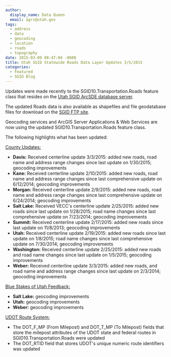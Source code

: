 ```yaml
---
author:
  display_name: Data Queen
  email: agrc@utah.gov
tags:
  - address
  - data
  - geocoding
  - location
  - roads
  - topography
date: 2015-03-09 08:47:04 -0600
title: Utah SGID Statewide Roads Data Layer Updates 3/5/2015
categories:
  - Featured
  - SGID Blog
---
```

<p>Updates were made recently to the SGID10.Transportation.Roads feature class that resides on the <a href="{{ "/sgid-database/" | prepend: site.baseurl }}">Utah SGID ArcSDE database server</a>.</p>
<p>The updated Roads data is also available as shapefiles and file geodatabase files for download on the <a href="ftp://ftp.agrc.utah.gov/UtahSGID_Vector/UTM12_NAD83/TRANSPORTATION/PackagedData/_Statewide/UtahRoadAndHighwaySystem/">SGID FTP site</a>.</p>
<p>Geocoding services and ArcGIS Server Applications & Web Services are now using the updated SGID10.Transportation.Roads feature class.</p>
<p>The following highlights what has been updated:</p>
<p><span style="text-decoration: underline;">County Updates:</span></p>
<ul>
<li><strong>Davis:</strong> Received centerline update 3/3/2015: added new roads, road name and address range changes since last update on 1/30/2015; geocoding improvements</li>
<li><strong>Kane:</strong> Received centerline update 2/10/2015: added new roads, road name and address range changes since last comprehensive update on 6/12/2014; geocoding improvements</li>
<li><strong>Morgan:</strong> Received centerline update 2/9/2015: added new roads, road name and address range changes since last comprehensive update on 6/24/2014; geocoding improvements</li>
<li><strong>Salt Lake:</strong> Received VECC's centerline update 2/25/2015: added new roads since last update on 1/28/2015; road name changes since last comprehensive update on 7/23/2014; geocoding improvements</li>
<li><strong>Summit:</strong> Received centerline update 2/17/2015: added new roads since last update on 11/8/2013; geocoding improvements</li>
<li><strong>Utah:</strong> Received centerline update 2/19/2015: added new roads since last update on 1/8/2015; road name changes since last comprehensive update on 7/30/2014; geocoding improvements</li>
<li><strong>Washington:</strong> Received centerline update 2/25/2015: added new roads and road name changes since last update on 1/5/2015; geocoding improvements</li>
<li><strong>Weber:</strong> Received centerline update 3/3/2015: added new roads, and road name and address range changes since last update on 2/3/2014; geocoding improvements</li>
</ul>
<p><span style="text-decoration: underline;">Blue Stakes of Utah Feedback:</span></p>
<ul>
<li><strong>Salt Lake:</strong> geocoding improvements</li>
<li><strong>Utah:</strong> geocoding improvements</li>
<li><strong>Weber:</strong> geocoding improvements</li>
</ul>
<p><span style="text-decoration: underline;">UDOT Route System:</span></p>
<ul>
<li>The DOT_F_MP (From Milepost) and DOT_T_MP (To Milepost) fields that store the milepost attributes of the UDOT state and federal routes in SGID10.Transportation.Roads were updated</li>
<li>The DOT_RTID field that stores UDOT's unique numeric route identifiers was updated</li>
 
